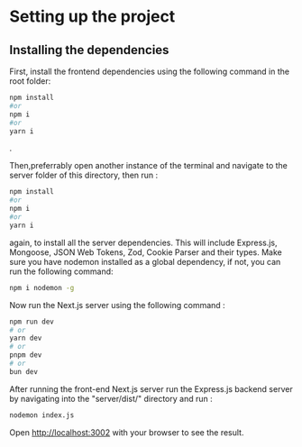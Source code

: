 # Setting up the project

## Installing the dependencies
First, install the frontend dependencies using the following command in the root folder:
```bash 
npm install 
#or
npm i
#or
yarn i
```
.

Then,preferrably open another instance of the terminal and navigate to the server folder of this directory, then run :
```bash
npm install
#or
npm i
#or
yarn i
```
again, to install all the server dependencies. This will include Express.js, Mongoose, JSON Web Tokens, Zod, Cookie Parser and their types. Make sure you have
nodemon installed as a global dependency, if not, you can run the following command:
```bash
npm i nodemon -g
```

Now run the Next.js server using the following command : 
```bash
npm run dev
# or
yarn dev
# or
pnpm dev
# or
bun dev
```
After running the front-end Next.js server run the Express.js backend server by navigating into the "server/dist/" directory and run : 
```bash
nodemon index.js
```

Open [http://localhost:3002](http://localhost:3002) with your browser to see the result.
